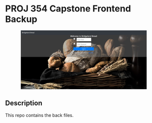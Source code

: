# PROJ 354 Capstone Frontend Backup
<p align="center">
<img src="./BridgelandBreadLoginScreen.jpg" width="80%">
</p>

## Description
This repo contains the back files.
